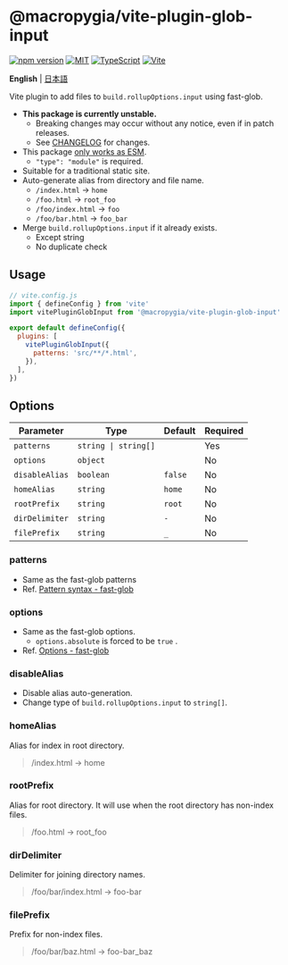 # @macropygia/vite-plugin-glob-input

[![npm version](https://img.shields.io/npm/v/@macropygia/vite-plugin-glob-input.svg?style=flat-square)](https://www.npmjs.com/package/@macropygia/vite-plugin-glob-input)
[![MIT](https://img.shields.io/npm/l/@macropygia/vite-plugin-glob-input?style=flat-square)](./LICENSE)
[![TypeScript](https://img.shields.io/badge/TypeScript-3178c6?style=flat-square&logo=typescript&logoColor=white)](https://www.typescriptlang.org/)
[![Vite](https://img.shields.io/badge/Vite-646cff?style=flat-square&logo=Vite&logoColor=white)](https://vitejs.dev/)

**English** | [日本語](README.ja_JP.md)

Vite plugin to add files to `build.rollupOptions.input` using fast-glob.

- **This package is currently unstable.**
    - Breaking changes may occur without any notice, even if in patch releases.
    - See [CHANGELOG](CHANGELOG.md) for changes.
- This package [only works as ESM](https://gist.github.com/sindresorhus/a39789f98801d908bbc7ff3ecc99d99c).
    - `"type": "module"` is required.
- Suitable for a traditional static site.
- Auto-generate alias from directory and file name.
    - `/index.html` -> `home`
    - `/foo.html` -> `root_foo`
    - `/foo/index.html` -> `foo`
    - `/foo/bar.html` -> `foo_bar`
- Merge `build.rollupOptions.input` if it already exists.
    - Except string
    - No duplicate check

## Usage

```js
// vite.config.js
import { defineConfig } from 'vite'
import vitePluginGlobInput from '@macropygia/vite-plugin-glob-input'

export default defineConfig({
  plugins: [
    vitePluginGlobInput({
      patterns: 'src/**/*.html',
    }),
  ],
})
```

## Options

| Parameter      | Type                 | Default | Required |
| -------------- | -------------------- | ------- | -------- |
| `patterns`     | `string \| string[]` |         | Yes      |
| `options`      | `object`             |         | No       |
| `disableAlias` | `boolean`            | `false` | No       |
| `homeAlias`    | `string`             | `home`  | No       |
| `rootPrefix`   | `string`             | `root`  | No       |
| `dirDelimiter` | `string`             | `-`     | No       |
| `filePrefix`   | `string`             | `_`     | No       |

### patterns

- Same as the fast-glob patterns
- Ref. [Pattern syntax - fast-glob](https://github.com/mrmlnc/fast-glob#pattern-syntax)

### options

- Same as the fast-glob options.
    - `options.absolute` is forced to be `true` .
- Ref. [Options - fast-glob](https://github.com/mrmlnc/fast-glob#options-3)

### disableAlias

- Disable alias auto-generation.
- Change type of `build.rollupOptions.input` to `string[]`.

### homeAlias

Alias for index in root directory.

> /index.html -> home

### rootPrefix

Alias for root directory. It will use when the root directory has non-index files.

> /foo.html -> root_foo

### dirDelimiter

Delimiter for joining directory names.

> /foo/bar/index.html -> foo-bar

### filePrefix

Prefix for non-index files.

> /foo/bar/baz.html -> foo-bar_baz
